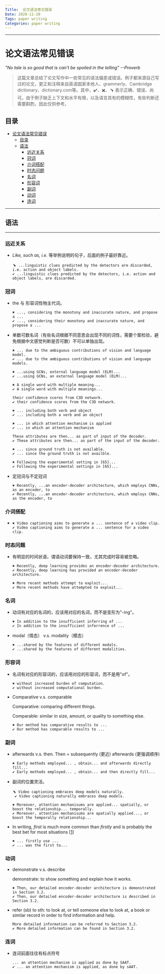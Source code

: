 ```yaml
---
Title:  论文语法常见错误
Date: 2028-11-20 
Tags: paper writing
Categories: paper writing
---
```


***
# 论文语法常见错误

*"No tale is so good that is can't be spoiled in the telling"                                                                            --Proverb*

> 这篇文章总结了论文写作中一些常见的语法偏差或错误。例子都来源自己写过的论文，更正和注释来自英语国家本地人、grammerly、Cambridge dictionary、dictionary.com等。其中，✔️、✖️、﹅ 表示正确、错误、尚可。由于例子缺乏上下文和水平有限，以及语言具有的模糊性，有些判断还需要斟酌，因此仅供参考。

## 目录

- [论文语法常见错误](#--------)
  * [目录](#--)
  * [语法](#--)
    + [远近关系](#----)
    + [冠词](#--)
    + [介词搭配](#----)
    + [时态问题](#----)
    + [名词](#--)
    + [形容词](#---)
    + [副词](#--)
    + [动词](#--)
    + [连词](#--)
***
## 语法

***
### 远近关系

* *Like, such as, i.e.* 等举例说明的句子，后面的例子最好靠近。

  ```
  ﹅ ...linguistic clues predicted by the detectors are discarded, i.e. action and object labels.
  ✔️ ...linguistic clues predicted by the detectors, i.e. action and object labels, are discarded.
  ```



### 冠词

* the 与 形容词性物主代词。

  ```
  ✖️ ..., considering the monotony and inaccurate nature, and propose a ...
  ✔️ ..., considering their monotony and inaccurate nature, and propose a ...
  ```

* 单数可数名词（有些名词根据不同意思会出现不同的词性，需要个案检验，避免根据中文感觉判断是否可数）不可以单独出现。

  ```
  ✖️ ... due to the ambiguous contributions of vision and language model.
  ✔️ ... due to the ambiguous contributions of vision and language models.
  
  ✖️ ...using GCNs, external language model (ELM)...
  ✔️ ...using GCNs, an external language model (ELM)...
  
  ✖️ A single word with multiple meaning...
  ✔️ A single word with multiple meanings...
  
  their confidence scores from C3D network.
  ✔️ their confidence scores from the C3D network.
  
  ✖️ ... including both verb and object
  ✔️ ... including both a verb and an object
  
  ✖️ ... in which attention mechanism is applied
  ✔️ ... in which an attention mechanism
  
  These attributes are then... as part of input of the decoder.
  ✔️ These attributes are then... as part of the input of the decoder.
  
  ✖️ ... since ground truth is not available.
  ✔️ ... since the ground truth is not availble.
  
  ✖️ Following the experimental setting in [65]...
  ✔️ Following the experimental settings in [65]...
  ```

* 定冠词与不定冠词

  ```
  ✖️ Recently, ...an encoder-decoder architecture, which employs CNNs, as an encoder, to
  ✔️ Recently, ...an encoder-decoder architecture, which employs CNNs, as the encoder, to 
  ```

  

### 介词搭配

* ```
  ✖️ Video captioning aims to generate a ... sentence of a video clip.
  ✔️ Video captioning aims to generate a ... sentence for a video clip.
  ```



### 时态问题

* 有明显的时间状语，谓语动词要保持一致，尤其完成时容易被忽略。

  ```
  ✖️ Recently, deep learning provides an encoder-decoder architecture.
  ✔️ Recently, deep learning has provided an encoder-decoder architecture.
  
  ✖️ More recent methods attempt to exploit...
  ✔️ More recent methods have attempted to exploit...
  ```



### 名词

* 动词有对应的名词的，应该用对应的名词，而不是变形为"-ing"。

  ```
  ✖️ In addition to the insufficient inferring of ...
  ✔️ In addition to the insufficient inferrence of ...
  ```

* modal（情态） v.s. modality（模态）

  ```
  ✖️ ...shared by the features of different modals.
  ✔️ ...shared by the features of different modalities.
  ```

  

### 形容词

* 名词有对应的形容词的，应该用对应的形容词，而不是用"of"。

  ```
  ✖️ without increased burden of computation.
  ✔️ without increased computational burden.
  ```

* Comparative v.s. comparable

  Comparative: comparing different things.

  Comparable: similar in size, amount, or quality to something else.

  ```
  ✖️ Our method has comparative results to ...
  ✔️ Our method has comparable results to ...
  ```

  

### 副词

* afterwards v.s. then. Then = subsequently (更近) afterwards (更强调顺序)

  ```
  ✖️ Early methods employed... , obtain... and afterwards directly fill...
  ✔️ Early methods employed... , obtain... and then directly fill...
  ```

* 副词的位置灵活。

  ```
  ﹅ Video captioning embraces deep models naturally.
   ✔️ Video captioning naturally embraces deep models.
     
  ✖️ Moreover, attention mechanisums are applied... spatially, or boost the relationship... temporally.
  ✔️ Moreover, attention mechanisums are apatially applied..., or boost the temporally relationship...
  ```

* In writing, *first* is much more common than *firstly* and is probably the best bet for most situations \[[1](https://www.merriam-webster.com/words-at-play/first-or-firstly#:~:text=History%20of%20Firstly&text=When%20firstly%20was%20finally%20added,Improperly%20used%20instead%20of%20first.%E2%80%9D)]

  ```
  ✖️ ... firstly use ...
  ✔️ ... was the first to...
  ```

  

### 动词

* demonstrate v.s. describe

  demonstrate: to show something and explain how it works. 

  ```
  ✖️ Then, our detailed encoder-decoder architecture is demonstrated in Section 3.2.
  ✔️ Then, our detailed encoder-decoder architecture is described in Section 3.2.
  ```

* refer (sb) to sth: to look at, or tell someone else to look at, a book or similar record in order to find information and help.

   ```
  More detailed information can be referred to Section 3.2.
  ✔️ More detailed information can be found in Section 3.2.
  ```

  

### 连词

* 连词前面往往有标点符号

  ```
  ... an attention mechanism is applied as done by SAAT.
  ✔️ ... an attention mechanism is applied, as done by sAAT.
  ```

  

